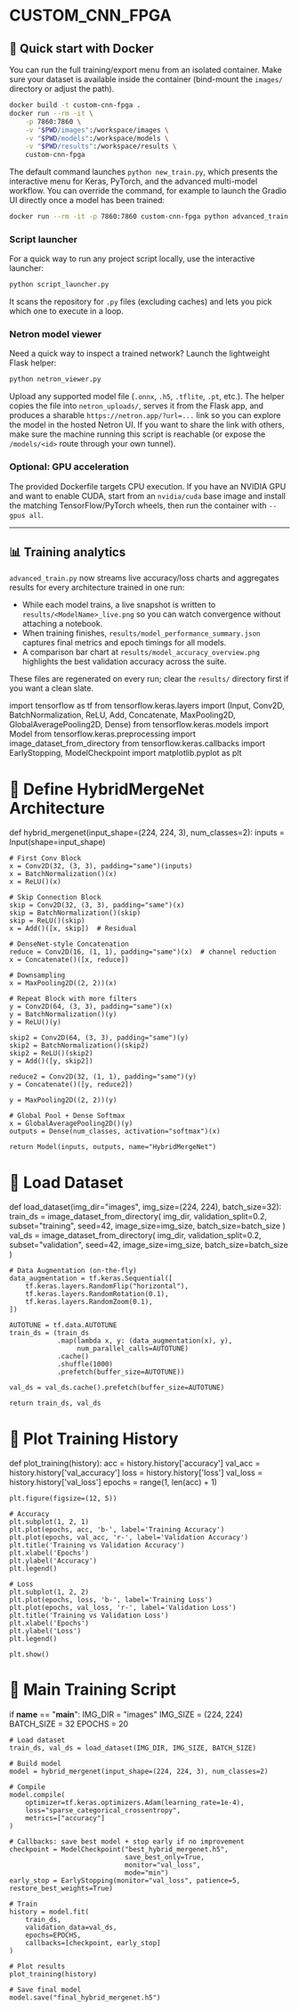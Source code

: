 # CUSTOM_CNN_FPGA

## 🚀 Quick start with Docker

You can run the full training/export menu from an isolated container. Make sure your dataset is available inside the container (bind-mount the `images/` directory or adjust the path).

```bash
docker build -t custom-cnn-fpga .
docker run --rm -it \
    -p 7860:7860 \
    -v "$PWD/images":/workspace/images \
    -v "$PWD/models":/workspace/models \
    -v "$PWD/results":/workspace/results \
    custom-cnn-fpga
```

The default command launches `python new_train.py`, which presents the interactive menu for Keras, PyTorch, and the advanced multi-model workflow. You can override the command, for example to launch the Gradio UI directly once a model has been trained:

```bash
docker run --rm -it -p 7860:7860 custom-cnn-fpga python advanced_train.py
```

### Script launcher

For a quick way to run any project script locally, use the interactive launcher:

```bash
python script_launcher.py
```

It scans the repository for `.py` files (excluding caches) and lets you pick which one to execute in a loop.

### Netron model viewer

Need a quick way to inspect a trained network? Launch the lightweight Flask helper:

```bash
python netron_viewer.py
```

Upload any supported model file (`.onnx`, `.h5`, `.tflite`, `.pt`, etc.). The helper copies the file into `netron_uploads/`, serves it from the Flask app, and produces a sharable `https://netron.app/?url=...` link so you can explore the model in the hosted Netron UI. If you want to share the link with others, make sure the machine running this script is reachable (or expose the `/models/<id>` route through your own tunnel).

### Optional: GPU acceleration

The provided Dockerfile targets CPU execution. If you have an NVIDIA GPU and want to enable CUDA, start from an `nvidia/cuda` base image and install the matching TensorFlow/PyTorch wheels, then run the container with `--gpus all`.

---

## 📊 Training analytics

`advanced_train.py` now streams live accuracy/loss charts and aggregates results for every architecture trained in one run:

- While each model trains, a live snapshot is written to `results/<ModelName>_live.png` so you can watch convergence without attaching a notebook.
- When training finishes, `results/model_performance_summary.json` captures final metrics and epoch timings for all models.
- A comparison bar chart at `results/model_accuracy_overview.png` highlights the best validation accuracy across the suite.

These files are regenerated on every run; clear the `results/` directory first if you want a clean slate.


import tensorflow as tf
from tensorflow.keras.layers import (Input, Conv2D, BatchNormalization, ReLU,
                                                                         Add, Concatenate, MaxPooling2D,
                                                                         GlobalAveragePooling2D, Dense)
from tensorflow.keras.models import Model
from tensorflow.keras.preprocessing import image_dataset_from_directory
from tensorflow.keras.callbacks import EarlyStopping, ModelCheckpoint
import matplotlib.pyplot as plt


# 🔹 Define HybridMergeNet Architecture
def hybrid_mergenet(input_shape=(224, 224, 3), num_classes=2):
    inputs = Input(shape=input_shape)

    # First Conv Block
    x = Conv2D(32, (3, 3), padding="same")(inputs)
    x = BatchNormalization()(x)
    x = ReLU()(x)

    # Skip Connection Block
    skip = Conv2D(32, (3, 3), padding="same")(x)
    skip = BatchNormalization()(skip)
    skip = ReLU()(skip)
    x = Add()([x, skip])  # Residual

    # DenseNet-style Concatenation
    reduce = Conv2D(16, (1, 1), padding="same")(x)  # channel reduction
    x = Concatenate()([x, reduce])

    # Downsampling
    x = MaxPooling2D((2, 2))(x)

    # Repeat Block with more filters
    y = Conv2D(64, (3, 3), padding="same")(x)
    y = BatchNormalization()(y)
    y = ReLU()(y)

    skip2 = Conv2D(64, (3, 3), padding="same")(y)
    skip2 = BatchNormalization()(skip2)
    skip2 = ReLU()(skip2)
    y = Add()([y, skip2])

    reduce2 = Conv2D(32, (1, 1), padding="same")(y)
    y = Concatenate()([y, reduce2])

    y = MaxPooling2D((2, 2))(y)

    # Global Pool + Dense Softmax
    x = GlobalAveragePooling2D()(y)
    outputs = Dense(num_classes, activation="softmax")(x)

    return Model(inputs, outputs, name="HybridMergeNet")


# 🔹 Load Dataset
def load_dataset(img_dir="images", img_size=(224, 224), batch_size=32):
    train_ds = image_dataset_from_directory(
        img_dir,
        validation_split=0.2,
        subset="training",
        seed=42,
        image_size=img_size,
        batch_size=batch_size
    )
    val_ds = image_dataset_from_directory(
        img_dir,
        validation_split=0.2,
        subset="validation",
        seed=42,
        image_size=img_size,
        batch_size=batch_size
    )

    # Data Augmentation (on-the-fly)
    data_augmentation = tf.keras.Sequential([
        tf.keras.layers.RandomFlip("horizontal"),
        tf.keras.layers.RandomRotation(0.1),
        tf.keras.layers.RandomZoom(0.1),
    ])

    AUTOTUNE = tf.data.AUTOTUNE
    train_ds = (train_ds
                .map(lambda x, y: (data_augmentation(x), y),
                     num_parallel_calls=AUTOTUNE)
                .cache()
                .shuffle(1000)
                .prefetch(buffer_size=AUTOTUNE))

    val_ds = val_ds.cache().prefetch(buffer_size=AUTOTUNE)

    return train_ds, val_ds


# 🔹 Plot Training History
def plot_training(history):
    acc = history.history['accuracy']
    val_acc = history.history['val_accuracy']
    loss = history.history['loss']
    val_loss = history.history['val_loss']
    epochs = range(1, len(acc) + 1)

    plt.figure(figsize=(12, 5))

    # Accuracy
    plt.subplot(1, 2, 1)
    plt.plot(epochs, acc, 'b-', label='Training Accuracy')
    plt.plot(epochs, val_acc, 'r-', label='Validation Accuracy')
    plt.title('Training vs Validation Accuracy')
    plt.xlabel('Epochs')
    plt.ylabel('Accuracy')
    plt.legend()

    # Loss
    plt.subplot(1, 2, 2)
    plt.plot(epochs, loss, 'b-', label='Training Loss')
    plt.plot(epochs, val_loss, 'r-', label='Validation Loss')
    plt.title('Training vs Validation Loss')
    plt.xlabel('Epochs')
    plt.ylabel('Loss')
    plt.legend()

    plt.show()


# 🔹 Main Training Script
if __name__ == "__main__":
    IMG_DIR = "images"
    IMG_SIZE = (224, 224)
    BATCH_SIZE = 32
    EPOCHS = 20

    # Load dataset
    train_ds, val_ds = load_dataset(IMG_DIR, IMG_SIZE, BATCH_SIZE)

    # Build model
    model = hybrid_mergenet(input_shape=(224, 224, 3), num_classes=2)

    # Compile
    model.compile(
        optimizer=tf.keras.optimizers.Adam(learning_rate=1e-4),
        loss="sparse_categorical_crossentropy",
        metrics=["accuracy"]
    )

    # Callbacks: save best model + stop early if no improvement
    checkpoint = ModelCheckpoint("best_hybrid_mergenet.h5",
                                 save_best_only=True,
                                 monitor="val_loss",
                                 mode="min")
    early_stop = EarlyStopping(monitor="val_loss", patience=5, restore_best_weights=True)

    # Train
    history = model.fit(
        train_ds,
        validation_data=val_ds,
        epochs=EPOCHS,
        callbacks=[checkpoint, early_stop]
    )

    # Plot results
    plot_training(history)

    # Save final model
    model.save("final_hybrid_mergenet.h5")
